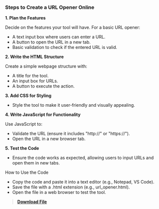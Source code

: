 ### Steps to Create a URL Opener Online
**1. Plan the Features**

Decide on the features your tool will have. For a basic URL opener:

- A text input box where users can enter a URL.
- A button to open the URL in a new tab.
- Basic validation to check if the entered URL is valid.

**2. Write the HTML Structure**

Create a simple webpage structure with:

- A title for the tool.
- An input box for URLs.
- A button to execute the action.

**3. Add CSS for Styling**

- Style the tool to make it user-friendly and visually appealing.

**4. Write JavaScript for Functionality**

Use JavaScript to:

- Validate the URL (ensure it includes "http://" or "https://").
- Open the URL in a new browser tab.

**5. Test the Code**

- Ensure the code works as expected, allowing users to input URLs and open them in new tabs.

How to Use the Code

- Copy the code and paste it into a text editor (e.g., Notepad, VS Code).
- Save the file with a .html extension (e.g., url_opener.html).
- Open the file in a web browser to test the tool.

> **[Download File](https://toolbites.com/multiple-url-opener/)**
